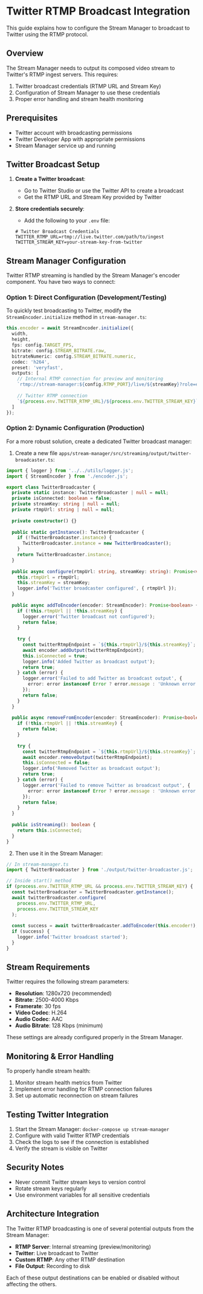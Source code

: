 # Twitter RTMP Broadcast Integration

This guide explains how to configure the Stream Manager to broadcast to Twitter using the RTMP protocol.

## Overview

The Stream Manager needs to output its composed video stream to Twitter's RTMP ingest servers. This requires:

1. Twitter broadcast credentials (RTMP URL and Stream Key)
2. Configuration of Stream Manager to use these credentials
3. Proper error handling and stream health monitoring

## Prerequisites

- Twitter account with broadcasting permissions
- Twitter Developer App with appropriate permissions
- Stream Manager service up and running

## Twitter Broadcast Setup

1. **Create a Twitter broadcast**:
   - Go to Twitter Studio or use the Twitter API to create a broadcast
   - Get the RTMP URL and Stream Key provided by Twitter

2. **Store credentials securely**:
   - Add the following to your `.env` file:
   ```
   # Twitter Broadcast Credentials
   TWITTER_RTMP_URL=rtmp://live.twitter.com/path/to/ingest
   TWITTER_STREAM_KEY=your-stream-key-from-twitter
   ```

## Stream Manager Configuration

Twitter RTMP streaming is handled by the Stream Manager's encoder component. You have two ways to connect:

### Option 1: Direct Configuration (Development/Testing)

To quickly test broadcasting to Twitter, modify the `StreamEncoder.initialize` method in `stream-manager.ts`:

```typescript
this.encoder = await StreamEncoder.initialize({
  width,
  height,
  fps: config.TARGET_FPS,
  bitrate: config.STREAM_BITRATE.raw,
  bitrateNumeric: config.STREAM_BITRATE.numeric,
  codec: 'h264',
  preset: 'veryfast',
  outputs: [
    // Internal RTMP connection for preview and monitoring
    `rtmp://stream-manager:${config.RTMP_PORT}/live/${streamKey}?role=encoder`,
    
    // Twitter RTMP connection
    `${process.env.TWITTER_RTMP_URL}/${process.env.TWITTER_STREAM_KEY}`
  ]
});
```

### Option 2: Dynamic Configuration (Production)

For a more robust solution, create a dedicated Twitter broadcast manager:

1. Create a new file `apps/stream-manager/src/streaming/output/twitter-broadcaster.ts`:

```typescript
import { logger } from '../../utils/logger.js';
import { StreamEncoder } from './encoder.js';

export class TwitterBroadcaster {
  private static instance: TwitterBroadcaster | null = null;
  private isConnected: boolean = false;
  private streamKey: string | null = null;
  private rtmpUrl: string | null = null;
  
  private constructor() {}
  
  public static getInstance(): TwitterBroadcaster {
    if (!TwitterBroadcaster.instance) {
      TwitterBroadcaster.instance = new TwitterBroadcaster();
    }
    return TwitterBroadcaster.instance;
  }
  
  public async configure(rtmpUrl: string, streamKey: string): Promise<void> {
    this.rtmpUrl = rtmpUrl;
    this.streamKey = streamKey;
    logger.info('Twitter broadcaster configured', { rtmpUrl });
  }
  
  public async addToEncoder(encoder: StreamEncoder): Promise<boolean> {
    if (!this.rtmpUrl || !this.streamKey) {
      logger.error('Twitter broadcast not configured');
      return false;
    }
    
    try {
      const twitterRtmpEndpoint = `${this.rtmpUrl}/${this.streamKey}`;
      await encoder.addOutput(twitterRtmpEndpoint);
      this.isConnected = true;
      logger.info('Added Twitter as broadcast output');
      return true;
    } catch (error) {
      logger.error('Failed to add Twitter as broadcast output', { 
        error: error instanceof Error ? error.message : 'Unknown error' 
      });
      return false;
    }
  }
  
  public async removeFromEncoder(encoder: StreamEncoder): Promise<boolean> {
    if (!this.rtmpUrl || !this.streamKey) {
      return false;
    }
    
    try {
      const twitterRtmpEndpoint = `${this.rtmpUrl}/${this.streamKey}`;
      await encoder.removeOutput(twitterRtmpEndpoint);
      this.isConnected = false;
      logger.info('Removed Twitter as broadcast output');
      return true;
    } catch (error) {
      logger.error('Failed to remove Twitter as broadcast output', { 
        error: error instanceof Error ? error.message : 'Unknown error' 
      });
      return false;
    }
  }
  
  public isStreaming(): boolean {
    return this.isConnected;
  }
}
```

2. Then use it in the Stream Manager:

```typescript
// In stream-manager.ts
import { TwitterBroadcaster } from './output/twitter-broadcaster.js';

// Inside start() method
if (process.env.TWITTER_RTMP_URL && process.env.TWITTER_STREAM_KEY) {
  const twitterBroadcaster = TwitterBroadcaster.getInstance();
  await twitterBroadcaster.configure(
    process.env.TWITTER_RTMP_URL,
    process.env.TWITTER_STREAM_KEY
  );
  
  const success = await twitterBroadcaster.addToEncoder(this.encoder!);
  if (success) {
    logger.info('Twitter broadcast started');
  }
}
```

## Stream Requirements

Twitter requires the following stream parameters:

- **Resolution**: 1280x720 (recommended)
- **Bitrate**: 2500-4000 Kbps
- **Framerate**: 30 fps
- **Video Codec**: H.264
- **Audio Codec**: AAC
- **Audio Bitrate**: 128 Kbps (minimum)

These settings are already configured properly in the Stream Manager.

## Monitoring & Error Handling

To properly handle stream health:

1. Monitor stream health metrics from Twitter
2. Implement error handling for RTMP connection failures
3. Set up automatic reconnection on stream failures

## Testing Twitter Integration

1. Start the Stream Manager: `docker-compose up stream-manager`
2. Configure with valid Twitter RTMP credentials
3. Check the logs to see if the connection is established
4. Verify the stream is visible on Twitter

## Security Notes

- Never commit Twitter stream keys to version control
- Rotate stream keys regularly
- Use environment variables for all sensitive credentials

## Architecture Integration

The Twitter RTMP broadcasting is one of several potential outputs from the Stream Manager:

- **RTMP Server**: Internal streaming (preview/monitoring)
- **Twitter**: Live broadcast to Twitter
- **Custom RTMP**: Any other RTMP destination
- **File Output**: Recording to disk

Each of these output destinations can be enabled or disabled without affecting the others. 